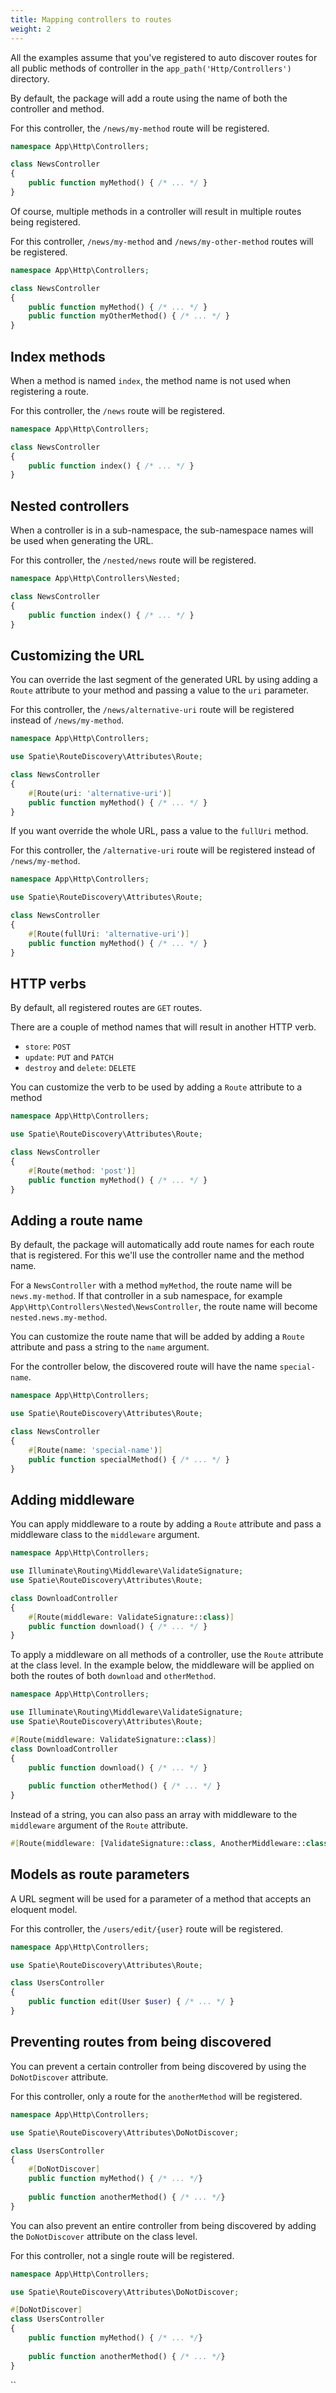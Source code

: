 ```yaml
---
title: Mapping controllers to routes
weight: 2
---
```


All the examples assume that you've registered to auto discover routes for all public methods of controller in the `app_path('Http/Controllers')` directory.

By default, the package will add a route using the name of both the controller and method.

For this controller, the `/news/my-method` route will be registered.

```php
namespace App\Http\Controllers;

class NewsController
{
    public function myMethod() { /* ... */ }
}
```

Of course, multiple methods in a controller will result in multiple routes being registered.

For this controller, `/news/my-method` and `/news/my-other-method` routes will be registered.

```php
namespace App\Http\Controllers;

class NewsController
{
    public function myMethod() { /* ... */ }
    public function myOtherMethod() { /* ... */ }
}
```

## Index methods

When a method is named `index`, the method name is not used when registering a route.

For this controller, the `/news` route will be registered.

```php
namespace App\Http\Controllers;

class NewsController
{
    public function index() { /* ... */ }
}
```

## Nested controllers

When a controller is in a sub-namespace, the sub-namespace names will be used when generating the URL.

For this controller, the `/nested/news` route will be registered.

```php
namespace App\Http\Controllers\Nested;

class NewsController
{
    public function index() { /* ... */ }
}
```

## Customizing the URL

You can override the last segment of the generated URL by using adding a `Route` attribute to your method and passing a value to the `uri` parameter.

For this controller, the `/news/alternative-uri` route will be registered instead of `/news/my-method`.

```php
namespace App\Http\Controllers;

use Spatie\RouteDiscovery\Attributes\Route;

class NewsController
{
    #[Route(uri: 'alternative-uri')]
    public function myMethod() { /* ... */ }
}
```

If you want override the whole URL, pass a value to the `fullUri` method. 

For this controller, the `/alternative-uri` route will be registered instead of `/news/my-method`.

```php
namespace App\Http\Controllers;

use Spatie\RouteDiscovery\Attributes\Route;

class NewsController
{
    #[Route(fullUri: 'alternative-uri')]
    public function myMethod() { /* ... */ }
}
```

## HTTP verbs

By default, all registered routes are `GET` routes.

There are a couple of method names that will result in another HTTP verb.

- `store`: `POST`
- `update`: `PUT` and  `PATCH`
- `destroy` and `delete`: `DELETE` 

You can customize the verb to be used by adding a `Route` attribute to a method

```php
namespace App\Http\Controllers;

use Spatie\RouteDiscovery\Attributes\Route;

class NewsController
{
    #[Route(method: 'post')]
    public function myMethod() { /* ... */ }
}
```

## Adding a route name

By default, the package will automatically add route names for each route that is registered. For this we'll use the controller name and the method name. 

For a `NewsController` with a method `myMethod`, the route name will be `news.my-method`. If that controller in a sub namespace, for example `App\Http\Controllers\Nested\NewsController`, the route name will become `nested.news.my-method`.

You can customize the route name that will be added by adding a `Route` attribute and pass a string to the `name` argument.

For the controller below, the discovered route will have the name `special-name`.

```php
namespace App\Http\Controllers;

use Spatie\RouteDiscovery\Attributes\Route;

class NewsController
{
    #[Route(name: 'special-name')]
    public function specialMethod() { /* ... */ }
}
```

## Adding middleware

You can apply middleware to a route by adding a `Route` attribute and pass a middleware class to the `middleware` argument.

```php
namespace App\Http\Controllers;

use Illuminate\Routing\Middleware\ValidateSignature;
use Spatie\RouteDiscovery\Attributes\Route;

class DownloadController
{
    #[Route(middleware: ValidateSignature::class)]
    public function download() { /* ... */ }
}
```

To apply a middleware on all methods of a controller, use the `Route` attribute at the class level. In the example below, the middleware will be applied on both the routes of both `download` and `otherMethod`.

```php
namespace App\Http\Controllers;

use Illuminate\Routing\Middleware\ValidateSignature;
use Spatie\RouteDiscovery\Attributes\Route;

#[Route(middleware: ValidateSignature::class)]
class DownloadController
{
    public function download() { /* ... */ }
    
    public function otherMethod() { /* ... */ }
}
```

Instead of a string, you can also pass an array with middleware to the `middleware` argument of the `Route` attribute.

```php
#[Route(middleware: [ValidateSignature::class, AnotherMiddleware::class])]
```

## Models as route parameters

A URL segment will be used for a parameter of a method that accepts an eloquent model.

For this controller, the `/users/edit/{user}` route will be registered.

```php
namespace App\Http\Controllers;

use Spatie\RouteDiscovery\Attributes\Route;

class UsersController
{
    public function edit(User $user) { /* ... */ }
}
```

## Preventing routes from being discovered

You can prevent a certain controller from being discovered by using the `DoNotDiscover` attribute.

For this controller, only a route for the `anotherMethod` will be registered.

```php
namespace App\Http\Controllers;

use Spatie\RouteDiscovery\Attributes\DoNotDiscover;

class UsersController
{
    #[DoNotDiscover]
    public function myMethod() { /* ... */}
    
    public function anotherMethod() { /* ... */}
}
```

You can also prevent an entire controller from being discovered by adding the `DoNotDiscover` attribute on the class level. 

For this controller, not a single route will be registered.

```php
namespace App\Http\Controllers;

use Spatie\RouteDiscovery\Attributes\DoNotDiscover;

#[DoNotDiscover]
class UsersController
{
    public function myMethod() { /* ... */}
    
    public function anotherMethod() { /* ... */}
}
```
``

